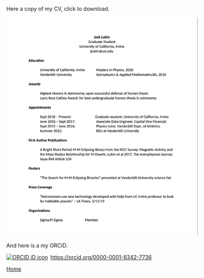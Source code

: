 Here a copy of my CV, click to download.

<!--<a href="./updatedCV.png" download>
  <img src="./updatedCV.png" alt="None">
</a>-->

<a href="./MyCV.pdf" download>
  <img src="./updatedCV.png" alt="None">
</a>

<br>

And here is a my ORCID.

<div itemscope itemtype="https://schema.org/Person"><a itemprop="sameAs" content="https://orcid.org/0000-0001-8342-7736" href="https://orcid.org/0000-0001-8342-7736" target="orcid.widget" rel="me noopener noreferrer" style="vertical-align:top;"><img src="https://orcid.org/sites/default/files/images/orcid_16x16.png" style="width:1em;margin-right:.5em;" alt="ORCID iD icon">https://orcid.org/0000-0001-8342-7736</a></div>


[Home](./)

<!--<center><img src= "./updatedCV.png" width="600" height="800"></center><br>-->
